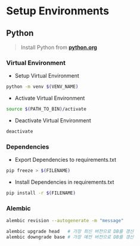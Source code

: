 # Setup Environments

## Python

> Install Python from **[python.org](https://www.python.org/downloads/)**

### Virtual Environment

- Setup Virtual Environment

```bash
python -m venv $(VENV_NAME)
```

- Activate Virtual Environment

```bash
source $(PATH_TO_BIN)/activate
```

- Deactivate Virtual Environment

```bash
deactivate
```

### Dependencies

- Export Dependencies to requirements.txt

```bash
pip freeze > $(FILENAME)
```

- Install Dependencies in requirements.txt

```bash
pip install -r $(FILENAME)
```

### Alembic

```bash
alembic revision --autogenerate -m "message"
```

```bash
alembic upgrade head   # 가장 최신 버전으로 DB를 갱신
alembic downgrade base # 가장 예전 버전으로 DB를 갱신
```
